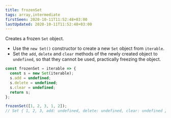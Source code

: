 ```yaml
---
title: frozenSet
tags: array,intermediate
firstSeen: 2020-10-11T11:52:48+03:00
lastUpdated: 2020-10-11T11:52:48+03:00
---
```


Creates a frozen `Set` object.

- Use the `new Set()` constructor to create a new `Set` object from `iterable`.
- Set the `add`, `delete` and `clear` methods of the newly created object to `undefined`, so that they cannot be used, practically freezing the object.

```js
const frozenSet = iterable => {
  const s = new Set(iterable);
  s.add = undefined;
  s.delete = undefined;
  s.clear = undefined;
  return s;
};
```

```js
frozenSet([1, 2, 3, 1, 2]); 
// Set { 1, 2, 3, add: undefined, delete: undefined, clear: undefined }
```
